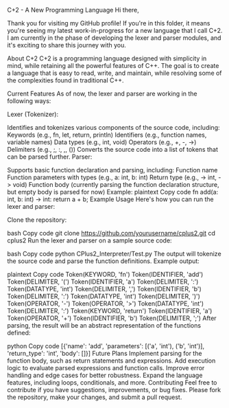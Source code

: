 C+2 - A New Programming Language
Hi there,

Thank you for visiting my GitHub profile! If you're in this folder, it means you're seeing my latest work-in-progress for a new language that I call C+2. I am currently in the phase of developing the lexer and parser modules, and it's exciting to share this journey with you.

About C+2
C+2 is a programming language designed with simplicity in mind, while retaining all the powerful features of C++. The goal is to create a language that is easy to read, write, and maintain, while resolving some of the complexities found in traditional C++.

Current Features
As of now, the lexer and parser are working in the following ways:

Lexer (Tokenizer):

Identifies and tokenizes various components of the source code, including:
Keywords (e.g., fn, let, return, println)
Identifiers (e.g., function names, variable names)
Data types (e.g., int, void)
Operators (e.g., +, -, ->)
Delimiters (e.g., ;, :, ,, ())
Converts the source code into a list of tokens that can be parsed further.
Parser:

Supports basic function declaration and parsing, including:
Function name
Function parameters with types (e.g., a: int, b: int)
Return type (e.g., -> int, -> void)
Function body (currently parsing the function declaration structure, but empty body is parsed for now)
Example:
plaintext
Copy code
fn add(a: int, b: int) -> int:
    return a + b;
Example Usage
Here's how you can run the lexer and parser:

Clone the repository:

bash
Copy code
git clone https://github.com/yourusername/cplus2.git
cd cplus2
Run the lexer and parser on a sample source code:

bash
Copy code
python CPlus2_Interpreter/Test.py
The output will tokenize the source code and parse the function definitions. Example output:

plaintext
Copy code
Token(KEYWORD, 'fn')
Token(IDENTIFIER, 'add')
Token(DELIMITER, '(')
Token(IDENTIFIER, 'a')
Token(DELIMITER, ':')
Token(DATATYPE, 'int')
Token(DELIMITER, ',')
Token(IDENTIFIER, 'b')
Token(DELIMITER, ':')
Token(DATATYPE, 'int')
Token(DELIMITER, ')')
Token(OPERATOR, '-')
Token(OPERATOR, '>')
Token(DATATYPE, 'int')
Token(DELIMITER, ':')
Token(KEYWORD, 'return')
Token(IDENTIFIER, 'a')
Token(OPERATOR, '+')
Token(IDENTIFIER, 'b')
Token(DELIMITER, ';')
After parsing, the result will be an abstract representation of the functions defined:

python
Copy code
[{'name': 'add', 'parameters': [('a', 'int'), ('b', 'int')], 'return_type': 'int', 'body': []}]
Future Plans
Implement parsing for the function body, such as return statements and expressions.
Add execution logic to evaluate parsed expressions and function calls.
Improve error handling and edge cases for better robustness.
Expand the language features, including loops, conditionals, and more.
Contributing
Feel free to contribute if you have suggestions, improvements, or bug fixes. Please fork the repository, make your changes, and submit a pull request.
